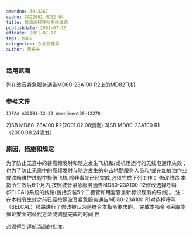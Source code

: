 ```yaml
---
amendno: 39-3267
cadno: CAD2001-MD82-04
title: 修改选择呼叫系统线路
publishdate: 2001-07-10
effdate: 2001-07-17
tags: MD82
categories: 东北管理局
author: 周乐夫
---
```


### 适用范围 
列在波音紧急服务通告MD80-23A100 R2上的MD82飞机

<!--more-->
### 参考文件
    1)FAA AD2001-12-22 Amendment39-12278 
2)SB 
MD80-23A100 R2(2001.02.08颁发) 
3)SB 
MD80-23A100 R1（2000.08.24颁发）

### 原因、措施和规定 
为了防止无意中的甚高频发射和随之发生飞机和/或机场运行的无线电通讯失效；也为了防止无意中的高频发射与随之发生的电击地勤服务人员和/或在加放油作业或油箱维护过程中损伤飞机,除非事先已经完成,必须完成下列工作： 
修改线路
    本指令生效后6个月内,按照波音紧急服务通告MD80-23A100 R2修改选择呼叫(SELCAL)系统的线路(包括安装5个二极管和用套管重新标识现有的导线)。 注：在本指令生效之前已经按照波音紧急服务通告MD80-23A100 R1对选择呼叫（SELCAL）线路进行了修改被认为是符合本指令要求的。 
    完成本指令可采取能保证安全的替代方法或调整完成的时间,但
  
必须得到适航当局的批准。
